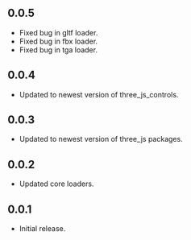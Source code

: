 ## 0.0.5

* Fixed bug in gltf loader.
* Fixed bug in fbx loader.
* Fixed bug in tga loader.

## 0.0.4

* Updated to newest version of three_js_controls.

## 0.0.3

* Updated to newest version of three_js packages.

## 0.0.2

* Updated core loaders.

## 0.0.1

* Initial release.